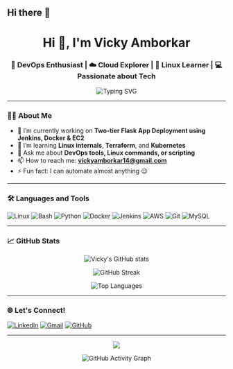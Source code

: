 ## Hi there 👋
<h1 align="center">Hi 👋, I'm Vicky Amborkar</h1>
<h3 align="center">🚀 DevOps Enthusiast | ☁️ Cloud Explorer | 🐧 Linux Learner | 💻 Passionate about Tech</h3>

<p align="center">
  <img src="https://readme-typing-svg.herokuapp.com?font=Fira+Code&size=22&pause=1000&center=true&vCenter=true&width=450&lines=Welcome+to+my+GitHub!;DevOps+%7C+Cloud+%7C+Python+%7C+Bash+%7C+Docker+%7C+Linux" alt="Typing SVG" />
</p>

---

### 👨‍💻 About Me

- 🔭 I’m currently working on **Two-tier Flask App Deployment using Jenkins, Docker & EC2**
- 🌱 I’m learning **Linux internals**, **Terraform**, and **Kubernetes**
- 💬 Ask me about **DevOps tools, Linux commands, or scripting**
- 📫 How to reach me: **vickyamborkar14@gmail.com**
- ⚡ Fun fact: I can automate almost anything 😉

---

### 🛠️ Languages and Tools

<p align="left">
  <img src="https://img.shields.io/badge/Linux-FCC624?style=for-the-badge&logo=linux&logoColor=black" alt="Linux" />
  <img src="https://img.shields.io/badge/Bash-121011?style=for-the-badge&logo=gnu-bash&logoColor=white" alt="Bash" />
  <img src="https://img.shields.io/badge/Python-3776AB?style=for-the-badge&logo=python&logoColor=white" alt="Python" />
  <img src="https://img.shields.io/badge/Docker-2496ED?style=for-the-badge&logo=docker&logoColor=white" alt="Docker" />
  <img src="https://img.shields.io/badge/Jenkins-D24939?style=for-the-badge&logo=jenkins&logoColor=white" alt="Jenkins" />
  <img src="https://img.shields.io/badge/AWS-232F3E?style=for-the-badge&logo=amazon-aws&logoColor=white" alt="AWS" />
  <img src="https://img.shields.io/badge/Git-F05032?style=for-the-badge&logo=git&logoColor=white" alt="Git" />
  <img src="https://img.shields.io/badge/MySQL-4479A1?style=for-the-badge&logo=mysql&logoColor=white" alt="MySQL" />
</p>

---

### 📈 GitHub Stats

<p align="center">
  <img src="https://github-readme-stats.vercel.app/api?username=vickyamborkar&show_icons=true&theme=radical" alt="Vicky's GitHub stats" />
</p>

<p align="center">
  <img src="https://github-readme-streak-stats.herokuapp.com/?user=vickyamborkar&theme=radical" alt="GitHub Streak" />
</p>

<p align="center">
  <img src="https://github-readme-stats.vercel.app/api/top-langs/?username=vickyamborkar&layout=compact&theme=radical" alt="Top Languages" />
</p>

---

### 🌐 Let's Connect!

<p align="left">
  <a href="https://www.linkedin.com/in/vickyamborkar/" target="_blank"><img src="https://img.shields.io/badge/LinkedIn-0077B5?style=for-the-badge&logo=linkedin&logoColor=white" alt="LinkedIn" /></a>
  <a href="mailto:vickyamborkar14@gmail.com"><img src="https://img.shields.io/badge/Gmail-D14836?style=for-the-badge&logo=gmail&logoColor=white" alt="Gmail" /></a>
  <a href="https://github.com/vickyamborkar" target="_blank"><img src="https://img.shields.io/badge/GitHub-100000?style=for-the-badge&logo=github&logoColor=white" alt="GitHub" /></a>
</p>

---

<p align="center">
  <img src="https://github-profile-trophy.vercel.app/?username=vickyamborkar&theme=monokai" />
</p>

<p align="center">
  <img src="https://activity-graph.herokuapp.com/graph?username=vickyamborkar&theme=rogue" alt="GitHub Activity Graph" />
</p>


<!--
**vicky302002/vicky302002** is a ✨ _special_ ✨ repository because its `README.md` (this file) appears on your GitHub profile.

Here are some ideas to get you started:

- 🔭 I’m currently working on ...
- 🌱 I’m currently learning ...
- 👯 I’m looking to collaborate on ...
- 🤔 I’m looking for help with ...
- 💬 Ask me about ...
- 📫 How to reach me: ...
- 😄 Pronouns: ...
- ⚡ Fun fact: ...
-->
